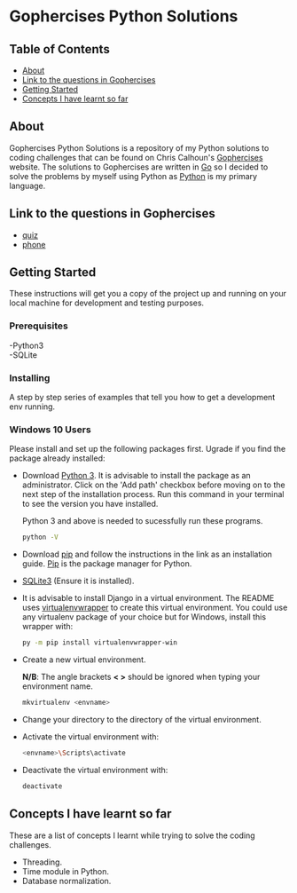 # Gophercises Python Solutions

## Table of Contents

- [About](#about)
- [Link to the questions in Gophercises](#link)
- [Getting Started](#getting_started)
- [Concepts I have learnt so far](#concepts_learnt)

## About <a name = "about"></a>

Gophercises Python Solutions is a repository of my Python solutions to coding challenges that can be found on Chris Calhoun's [Gophercises](https://courses.calhoun.io/courses/cor_gophercises) website. The solutions to Gophercises are written in [Go](https://www.golang.org) so I decided to solve the problems by myself using Python as  [Python](https://www.python.org) is my primary language.  

## Link to the questions in Gophercises <a name="link"></a>
- [quiz](https://github.com/gophercises/quiz)
- [phone](https://github.com/gophercises/phone)

## Getting Started <a name = "getting_started"></a>

These instructions will get you a copy of the project up and running on your local machine for development and testing purposes.  

### Prerequisites

-Python3  
-SQLite

### Installing

A step by step series of examples that tell you how to get a development env running.

### Windows 10 Users

Please install and set up the following packages first. Ugrade if you find the package already installed:  
* Download [Python 3](https://www.python.org/downloads/). It is advisable to install the package as an administrator. Click on the 'Add path' checkbox before moving on to the next step of the installation process. Run this command in your terminal to see the version you have installed. 
   
    Python 3 and above is needed to sucessfully run these programs.

  ```sh
  python -V
  ```  
  
* Download [pip](https://pip.pypa.io/en/latest/installing) and follow the instructions in the link as an installation guide. [Pip](https://pip.pypa.io/en/latest/installing) is the package manager for Python.

* [SQLite3](https://sqlitebrowser.org/) (Ensure it is installed).

* It is advisable to install Django in a virtual environment. The README uses [virtualenvwrapper](https://virtualenvwrapper.readthedocs.io/en/latest/install.html#basic-installation) to create this virtual environment. You could use any virtualenv package of your choice but for Windows, install this wrapper with:

  ```sh
  py -m pip install virtualenvwrapper-win 
  ```
  
* Create a new virtual environment.  
   
   **N/B**: The angle brackets **< >** should be ignored when typing your environment name.

  ```sh
  mkvirtualenv <envname>
  ```
    

* Change your directory to the directory of the virtual environment.

* Activate the virtual environment with:

  ```sh
  <envname>\Scripts\activate
  ```

* Deactivate the virtual environment with:

  ```sh
  deactivate
  ```

## Concepts I have learnt so far  <a name="concepts_learnt" ></a>  
These are a list of concepts I learnt while trying to solve the coding challenges.
- Threading.  
- Time module in Python.
- Database normalization.
